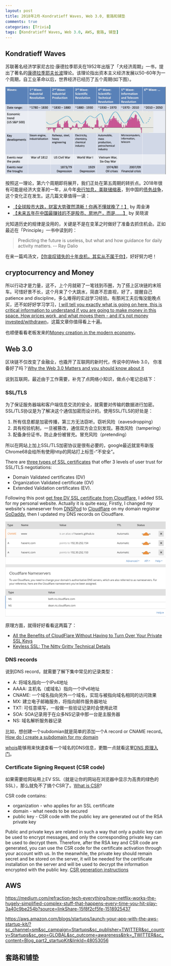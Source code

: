 ```yaml
---
layout: post
title: 2018年2月-Kondratieff Waves, Web 3.0, 套路和铺垫
comments: true
categories: [Trivia]
tags: [Kondratieff Waves, Web 3.0, AWS, 套路, 铺垫]
---
```



## Kondratieff Waves

苏联著名经济学家尼古拉·康德拉季耶夫在1952年出版了「大经济周期」一书，提出了著名的[康德拉季耶夫长波](http://www.wikiwand.com/zh/康德拉季耶夫长波)理论。该理论指出资本主义经济发展以50-60年为一个周期，自工业革命以后，世界经济已经历了五个周期(如下图）。

![](images/2018_Feb/Kondratieff_wave_of_economy.png)

按照这一理论，第六个周期即将展开，我们正处在第五周期的转折点。2018年很有可能是经济大变革的一年，从今年[央行加息，美联储缩表](https://mp.weixin.qq.com/s/5F2xIzc7C4vXNQLTmJaDvQ)，到中国的[债务战争](https://asia.nikkei.com/Features/Cover-story/The-hidden-risks-of-China-s-war-on-debt)，这个变化正在发生。这几篇文章值得一读：

- [【全球股市大跌，财富大势骤然清晰！你再不懂就晚了！】](https://mp.weixin.qq.com/s/2VaKacBKYqKAhSBzIehS3g) by 周金涛      
- [【未来五年在中国最赚钱的不是股市、房地产，而是......】](https://mp.weixin.qq.com/s/bDyJ6CB26JeEBdtn88Pnuw) by 吴晓波  

光知道历史的规律是没用的，关键是不是在变革之时做好了准备去抓住机会。正如最近在「Principle」一书中读到的：

> Predicting the future is useless, but what and how guidance for daily activity matters.   -- Ray Dalio

在来一篇鸡汤文，[【你哀叹错失的十年良机，其实从不属于你】](https://mp.weixin.qq.com/s/2glY_Oqin9pubJ0nYT7r_w)，好好努力吧！


## cryptocurrency and Money

所以行动才是力量，这不，上个月就砸了一笔钱到币圈，为了搭上区块链的末班车。可惜好景不长，这个月来了个大跳水，简直不忍直视，好了，提醒自己patience and discipline，多么难得的实战学习经验。有那闲工夫后悔没能晚点买，还不如好好学习学习，[I will tell you exactly what is going on here, this is critical information to understand if you are going to make money in this space. How prices work, and what moves them - and it's not money invested/withdrawn](https://www.reddit.com/r/CryptoCurrency/comments/7vga1y/i_will_tell_you_exactly_what_is_going_on_here/?st=JDBJOLK7&sh=84ad7c07)，这篇文章你值得看上十遍。

也顺便看看老板发来的[Money creation in the modern economy](https://www.monetary.org/wp-content/uploads/2016/03/money-creation-in-the-modern-economy.pdf)。


## Web 3.0

区块链不仅改变了金融业，也撬开了互联网的新时代，传说中的Web 3.0， 你准备好了吗？[Why the Web 3.0 Matters and you should know about it](https://medium.com/@matteozago/why-the-web-3-0-matters-and-you-should-know-about-it-a5851d63c949)

说到互联网，最近由于工作需要，补充了点网络小知识，做点小笔记总结下：

### SSL/TLS

为了保证服务器端和客户端信息交流的安全，就需要对传输的数据进行加密。SSL/TLS协议是为了解决这个通信加密而设计的。使用SSL/TLS的好处是：

1. 所有信息都是加密传播，第三方无法窃听。窃听风险（eavesdropping）
2. 具有校验机制，一旦被篡改，通信双方会立刻发现。篡改风险（tampering）
3. 配备身份证书，防止身份被冒充。冒充风险（pretending）

所以在网站上加上SSL/TLS加密协议是很有必要的，google最近就宣布新版Chrome68会给所有使用http的网站打上标签-“不安全”。

There are [three types of SSL certificates](https://www.symantec.com/connect/blogs/types-ssl-certificates-choose-right-one) that offer 3 levels of user trust for SSL/TLS negotiations: 

* Domain Validated certificates (DV)
* Organization Validated certificate (OV)
* Extended Validation certificates (EV).

Following this post [get free DV SSL certificate from Cloudflare](https://medium.freecodecamp.org/free-https-c051ca570324), I added SSL for my personal website. Actually it is quite easy, Firstly, I changed my website's nameserver from [DNSPod](https://www.dnspod.cn) to [Cloudflare](https://www.cloudflare.com) on my domain registrar [GoDaddy](https://sg.godaddy.com), then I updated my DNS records on Cloudflare.

![](images/2018_Feb/haoeric_DNS_records.png)

原理方面，就得好好看看这两篇了：

- [All the Benefits of CloudFlare Without Having to Turn Over Your Private SSL Keys](https://blog.cloudflare.com/announcing-keyless-ssl-all-the-benefits-of-cloudflare-without-having-to-turn-over-your-private-ssl-keys/)    
- [Keyless SSL: The Nitty Gritty Technical Details](https://blog.cloudflare.com/keyless-ssl-the-nitty-gritty-technical-details/)  


### DNS records

说到DNS record，就需要了解下集中常见的记录类型：

- A: 将域名指向一个IPv4地址    
- AAAA: 主机名（或域名）指向一个IPv6地址    
- CNAME: 一个域名指向另外一个域名，实现与被指向域名相同的访问效果     
- MX: 建立电子邮箱服务，将指向邮件服务器地址    
- TXT: 可任意填写，一般做一些验证记录时会使用此项    
- SOA: SOA记录用于在众多NS记录中那一台是主服务器    
- NS: 域名解析服务器记录   

比如，想创建一个subdomian就是简单的添加一个A record or CNAME record。[How do I create a subdomain for my domain](https://www.namecheap.com/support/knowledgebase/article.aspx/9776/2237/how-do-i-create-a-subdomain-for-my-domain)

[whois](https://who.is)能够用来快速查看一个域名的DNS信息，更酷一点就看这里[DNS 原理入门](http://www.ruanyifeng.com/blog/2016/06/dns.html)。


### Certificate Signing Request (CSR code) 

如果需要给网站用上EV SSL（就是让你的网站在浏览器中显示为高贵的绿色的SSL），那么就免不了搞个CSR了。[What is CSR](https://helpdesk.ssls.com/hc/en-us/articles/203226631-What-is-CSR-)? 

CSR code contains:

* organization - who applies for an SSL certificate
* domain - what needs to be secured
* public key - CSR code with the public key are generated out of the RSA private key

Public and private keys are related in such a way that only a public key can be used to encrypt messages, and only the corresponding private key can be used to decrypt them. Therefore, after the RSA key and CSR code are generated, you can use the CSR code for the certificate activation through your account with us. In the meanwhile, the private key should remain secret and be stored on the server, it will be needed for the certificate installation on the server and will be used to decrypt the information encrypted with the public key. [CSR generation instructions](https://helpdesk.ssls.com/hc/en-us/sections/201192032-CSR-generation-instructions)




## AWS 

https://medium.com/refraction-tech-everything/how-netflix-works-the-hugely-simplified-complex-stuff-that-happens-every-time-you-hit-play-3a40c9be254b?source=linkShare-15f8f2cf5fe-1518925437


https://aws.amazon.com/blogs/startups/launch-your-app-with-the-aws-startup-kit/?sc_channel=sm&sc_campaign=Startups&sc_publisher=TWITTER&sc_country=Startups&sc_geo=GLOBAL&sc_outcome=awareness&trk=_TWITTER&sc_content=Blog_part2_startupKit&linkId=48053056


## 套路和铺垫

